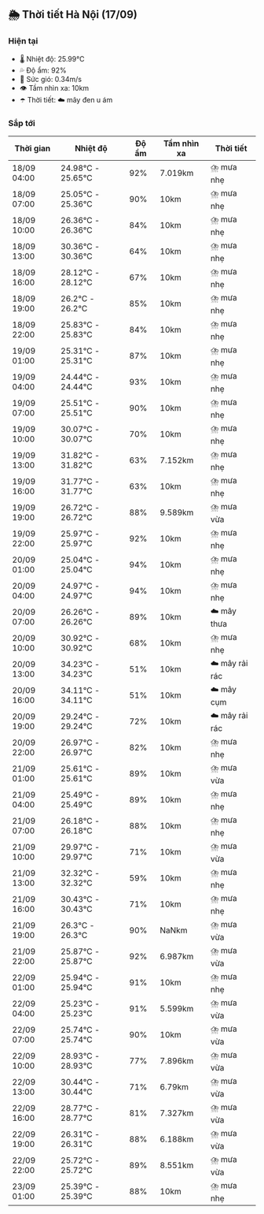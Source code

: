 ## 🌦️ Thời tiết Hà Nội (17/09)

### Hiện tại

- 🌡️ Nhiệt độ: 25.99℃
- 💦 Độ ẩm: 92%
- 💨 Sức gió: 0.34m/s
- 👁️ Tầm nhìn xa: 10km
- ☂️ Thời tiết: ☁️ mây đen u ám

### Sắp tới

| Thời gian | Nhiệt độ | Độ ẩm | Tầm nhìn xa | Thời tiết |
| --- | --- | --- | --- | --- |
| 18/09 04:00 | 24.98℃ - 25.65℃ | 92% | 7.019km | ⛈️ mưa nhẹ |
| 18/09 07:00 | 25.05℃ - 25.36℃ | 90% | 10km | ⛈️ mưa nhẹ |
| 18/09 10:00 | 26.36℃ - 26.36℃ | 84% | 10km | ⛈️ mưa nhẹ |
| 18/09 13:00 | 30.36℃ - 30.36℃ | 64% | 10km | ⛈️ mưa nhẹ |
| 18/09 16:00 | 28.12℃ - 28.12℃ | 67% | 10km | ⛈️ mưa nhẹ |
| 18/09 19:00 | 26.2℃ - 26.2℃ | 85% | 10km | ⛈️ mưa nhẹ |
| 18/09 22:00 | 25.83℃ - 25.83℃ | 84% | 10km | ⛈️ mưa nhẹ |
| 19/09 01:00 | 25.31℃ - 25.31℃ | 87% | 10km | ⛈️ mưa nhẹ |
| 19/09 04:00 | 24.44℃ - 24.44℃ | 93% | 10km | ⛈️ mưa nhẹ |
| 19/09 07:00 | 25.51℃ - 25.51℃ | 90% | 10km | ⛈️ mưa nhẹ |
| 19/09 10:00 | 30.07℃ - 30.07℃ | 70% | 10km | ⛈️ mưa nhẹ |
| 19/09 13:00 | 31.82℃ - 31.82℃ | 63% | 7.152km | ⛈️ mưa nhẹ |
| 19/09 16:00 | 31.77℃ - 31.77℃ | 63% | 10km | ⛈️ mưa nhẹ |
| 19/09 19:00 | 26.72℃ - 26.72℃ | 88% | 9.589km | ⛈️ mưa vừa |
| 19/09 22:00 | 25.97℃ - 25.97℃ | 92% | 10km | ⛈️ mưa nhẹ |
| 20/09 01:00 | 25.04℃ - 25.04℃ | 94% | 10km | ⛈️ mưa nhẹ |
| 20/09 04:00 | 24.97℃ - 24.97℃ | 94% | 10km | ⛈️ mưa nhẹ |
| 20/09 07:00 | 26.26℃ - 26.26℃ | 89% | 10km | ☁️ mây thưa |
| 20/09 10:00 | 30.92℃ - 30.92℃ | 68% | 10km | ⛈️ mưa nhẹ |
| 20/09 13:00 | 34.23℃ - 34.23℃ | 51% | 10km | ☁️ mây rải rác |
| 20/09 16:00 | 34.11℃ - 34.11℃ | 51% | 10km | ☁️ mây cụm |
| 20/09 19:00 | 29.24℃ - 29.24℃ | 72% | 10km | ☁️ mây rải rác |
| 20/09 22:00 | 26.97℃ - 26.97℃ | 82% | 10km | ⛈️ mưa nhẹ |
| 21/09 01:00 | 25.61℃ - 25.61℃ | 89% | 10km | ⛈️ mưa vừa |
| 21/09 04:00 | 25.49℃ - 25.49℃ | 89% | 10km | ⛈️ mưa nhẹ |
| 21/09 07:00 | 26.18℃ - 26.18℃ | 88% | 10km | ⛈️ mưa nhẹ |
| 21/09 10:00 | 29.97℃ - 29.97℃ | 71% | 10km | ⛈️ mưa vừa |
| 21/09 13:00 | 32.32℃ - 32.32℃ | 59% | 10km | ⛈️ mưa nhẹ |
| 21/09 16:00 | 30.43℃ - 30.43℃ | 71% | 10km | ⛈️ mưa nhẹ |
| 21/09 19:00 | 26.3℃ - 26.3℃ | 90% | NaNkm | ⛈️ mưa vừa |
| 21/09 22:00 | 25.87℃ - 25.87℃ | 92% | 6.987km | ⛈️ mưa vừa |
| 22/09 01:00 | 25.94℃ - 25.94℃ | 91% | 10km | ⛈️ mưa nhẹ |
| 22/09 04:00 | 25.23℃ - 25.23℃ | 91% | 5.599km | ⛈️ mưa vừa |
| 22/09 07:00 | 25.74℃ - 25.74℃ | 90% | 10km | ⛈️ mưa vừa |
| 22/09 10:00 | 28.93℃ - 28.93℃ | 77% | 7.896km | ⛈️ mưa vừa |
| 22/09 13:00 | 30.44℃ - 30.44℃ | 71% | 6.79km | ⛈️ mưa vừa |
| 22/09 16:00 | 28.77℃ - 28.77℃ | 81% | 7.327km | ⛈️ mưa vừa |
| 22/09 19:00 | 26.31℃ - 26.31℃ | 88% | 6.188km | ⛈️ mưa vừa |
| 22/09 22:00 | 25.72℃ - 25.72℃ | 89% | 8.551km | ⛈️ mưa vừa |
| 23/09 01:00 | 25.39℃ - 25.39℃ | 88% | 10km | ⛈️ mưa nhẹ |
